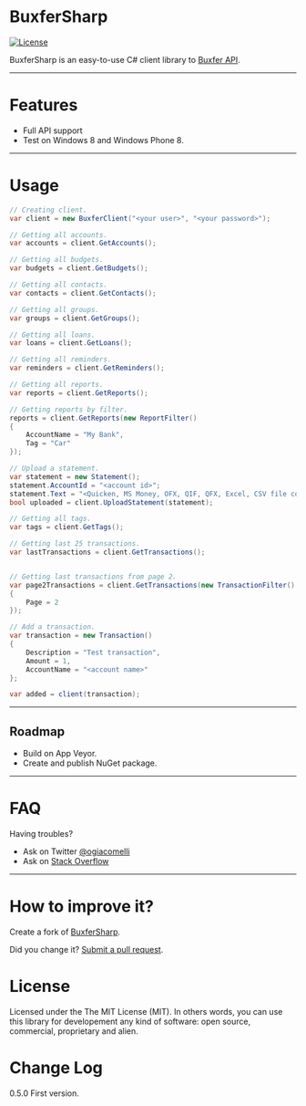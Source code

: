 BuxferSharp
===========
[![License](http://img.shields.io/:license-MIT-blue.svg)](https://raw.githubusercontent.com/giacomelli/BuxferSharp/master/LICENSE)


BuxferSharp is an easy-to-use C# client library to [Buxfer API](https://www.buxfer.com/help/api).


--------

Features
===
 - Full API support
 - Test on Windows 8 and Windows Phone 8.

--------


Usage
===

```csharp
// Creating client.
var client = new BuxferClient("<your user>", "<your password>");

// Getting all accounts.
var accounts = client.GetAccounts();

// Getting all budgets.
var budgets = client.GetBudgets();

// Getting all contacts.
var contacts = client.GetContacts();

// Getting all groups.
var groups = client.GetGroups();

// Getting all loans.
var loans = client.GetLoans();

// Getting all reminders.
var reminders = client.GetReminders();

// Getting all reports.
var reports = client.GetReports();

// Getting reports by filter.
reports = client.GetReports(new ReportFilter() 
{
	AccountName = "My Bank",
	Tag = "Car"
});

// Upload a statement.
var statement = new Statement();
statement.AccountId = "<account id>";
statement.Text = "<Quicken, MS Money, OFX, QIF, QFX, Excel, CSV file content>";
bool uploaded = client.UploadStatement(statement);

// Getting all tags.
var tags = client.GetTags();

// Getting last 25 transactions.
var lastTransactions = client.GetTransactions();


// Getting last transactions from page 2.
var page2Transactions = client.GetTransactions(new TransactionFilter() 
{
	Page = 2
});

// Add a transaction.
var transaction = new Transaction()
{
	Description = "Test transaction",
	Amount = 1,
   	AccountName = "<account name>"
};

var added = client(transaction);

```



--------

Roadmap
--------
 - Build on App Veyor.
 - Create and publish NuGet package.
 
--------

FAQ
======

Having troubles? 
 - Ask on Twitter [@ogiacomelli](http://twitter.com/ogiacomelli)
 - Ask on [Stack Overflow](http://stackoverflow.com/search?q=BuxferSharp)
 
 --------

How to improve it?
======

Create a fork of [BuxferSharp](https://github.com/giacomelli/BuxferSharp/fork). 

Did you change it? [Submit a pull request](https://github.com/giacomelli/BuxferSharp/pull/new/master).


License
======
Licensed under the The MIT License (MIT).
In others words, you can use this library for developement any kind of software: open source, commercial, proprietary and alien.


Change Log
======
0.5.0 First version.
